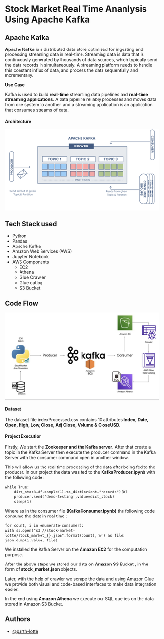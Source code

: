 
# Stock Market Real Time Ananlysis Using Apache Kafka

## Apache Kafka

**Apache Kafka** is a distributed data store optimized for ingesting and processing streaming data in real-time. Streaming data is data that is continuously generated by thousands of data sources, which typically send the data records in simultaneously. A streaming platform needs to handle this constant influx of data, and process the data sequentially and incrementally. 

**Use Case**

Kafka is used to build **real-time** streaming data pipelines and **real-time streaming applications**. A  data pipeline reliably processes and moves data from one system to another, and a streaming application is an application that consumes streams of data.

#### Architecture

![alt text](https://github.com/parth-lotte/Stock-Market--Analysis--Using-Kafka/blob/main/architecture_kafka.png)


## Tech Stack used

* Python
* Pandas
* Apache Kafka 
* Amazon Web Services (AWS) 
* Jupyter Notebook
* AWS Components
  - EC2
  - Athena
  - Glue Crawler
  - Glue catlog
  - S3 Bucket

## Code Flow 

![alt text](https://github.com/parth-lotte/Stock-Market--Analysis--Using-Kafka/blob/main/Flowchart.png)


#### Dataset

The dataset file indexProcessed.csv contains 10 attributes **Index, Date, Open, High, Low, Close, Adj Close, Volume & CloseUSD.**

#### Project Execution

Firstly, We start the **Zookeeper and the Kafka server**. After that create a topic in the Kafka Server then execute the producer command in the Kafka Server with the consumer command open in another window.

This will allow us the real time processing of the data after being fed to the producer. In our project the data was fed to the **KafkaProducer.ipynb** with the following code :

    while True:
        dict_stock=df.sample(1).to_dict(orient="records")[0]
        producer.send('demo-testing',value=dict_stock)
        sleep(1)

Where as in the consumer file **(KafkaConsumer.ipynb)** the following code consume the data in real time :

    for count, i in enumerate(consumer):
    with s3.open("s3://stock-market-lotte/stock_market_{}.json".format(count),'w') as file: json.dump(i.value, file)    


We installed the Kafka Server on the  **Amazon EC2** for the computation purpose.

After the above steps we stored our data on **Amazon S3** Bucket , in the form of **stock_market.json** objects.

Later, with the help of crawler we scrape the data and using Amazon Glue we provide both visual and code-based interfaces to make data integration easier. 

In the end using **Amazon Athena** we execute our SQL queries on the data stored in Amazon S3 Bucket. 








## Authors

- [@parth-lotte](https://github.com/parth-lotte)

